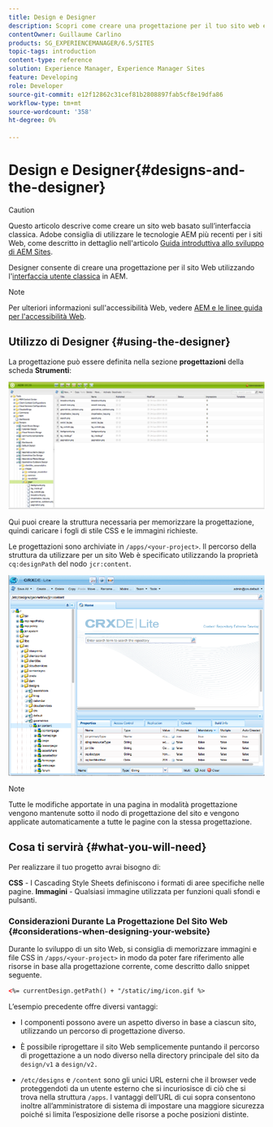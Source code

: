 ```yaml
---
title: Design e Designer
description: Scopri come creare una progettazione per il tuo sito web e in AEM utilizzando Designer.
contentOwner: Guillaume Carlino
products: SG_EXPERIENCEMANAGER/6.5/SITES
topic-tags: introduction
content-type: reference
solution: Experience Manager, Experience Manager Sites
feature: Developing
role: Developer
source-git-commit: e12f12862c31cef81b2808897fab5cf8e19dfa86
workflow-type: tm+mt
source-wordcount: '358'
ht-degree: 0%

---
```


# Design e Designer{#designs-and-the-designer}

>[!CAUTION]
>
>Questo articolo descrive come creare un sito web basato sull’interfaccia classica. Adobe consiglia di utilizzare le tecnologie AEM più recenti per i siti Web, come descritto in dettaglio nell&#39;articolo [Guida introduttiva allo sviluppo di AEM Sites](/help/sites-developing/getting-started.md).

Designer consente di creare una progettazione per il sito Web utilizzando l&#39;[interfaccia utente classica](/help/sites-classic-ui-authoring/classicui.md) in AEM.

>[!NOTE]
>
>Per ulteriori informazioni sull&#39;accessibilità Web, vedere [AEM e le linee guida per l&#39;accessibilità Web](/help/managing/web-accessibility.md).

## Utilizzo di Designer {#using-the-designer}

La progettazione può essere definita nella sezione **progettazioni** della scheda **Strumenti**:

![schermata_shot_2012-02-01at30237pm](assets/screen_shot_2012-02-01at30237pm.png)

Qui puoi creare la struttura necessaria per memorizzare la progettazione, quindi caricare i fogli di stile CSS e le immagini richieste.

Le progettazioni sono archiviate in `/apps/<your-project>`. Il percorso della struttura da utilizzare per un sito Web è specificato utilizzando la proprietà `cq:designPath` del nodo `jcr:content`.

![chlimage_1-74](assets/chlimage_1-74a.png)

>[!NOTE]
>
>Tutte le modifiche apportate in una pagina in modalità progettazione vengono mantenute sotto il nodo di progettazione del sito e vengono applicate automaticamente a tutte le pagine con la stessa progettazione.

## Cosa ti servirà {#what-you-will-need}

Per realizzare il tuo progetto avrai bisogno di:

**CSS** - I Cascading Style Sheets definiscono i formati di aree specifiche nelle pagine.
**Immagini** - Qualsiasi immagine utilizzata per funzioni quali sfondi e pulsanti.

### Considerazioni Durante La Progettazione Del Sito Web {#considerations-when-designing-your-website}

Durante lo sviluppo di un sito Web, si consiglia di memorizzare immagini e file CSS in `/apps/<your-project>` in modo da poter fare riferimento alle risorse in base alla progettazione corrente, come descritto dallo snippet seguente.

```xml
<%= currentDesign.getPath() + "/static/img/icon.gif %>
```

L’esempio precedente offre diversi vantaggi:

* I componenti possono avere un aspetto diverso in base a ciascun sito, utilizzando un percorso di progettazione diverso.
* È possibile riprogettare il sito Web semplicemente puntando il percorso di progettazione a un nodo diverso nella directory principale del sito da `design/v1` a `design/v2.`

* `/etc/designs` e `/content` sono gli unici URL esterni che il browser vede proteggendoti da un utente esterno che si incuriosisce di ciò che si trova nella struttura `/apps`. I vantaggi dell’URL di cui sopra consentono inoltre all’amministratore di sistema di impostare una maggiore sicurezza poiché si limita l’esposizione delle risorse a poche posizioni distinte.
